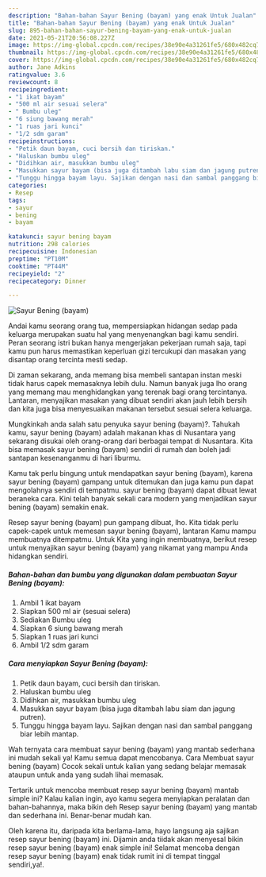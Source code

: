 ```yaml
---
description: "Bahan-bahan Sayur Bening (bayam) yang enak Untuk Jualan"
title: "Bahan-bahan Sayur Bening (bayam) yang enak Untuk Jualan"
slug: 895-bahan-bahan-sayur-bening-bayam-yang-enak-untuk-jualan
date: 2021-05-21T20:56:08.227Z
image: https://img-global.cpcdn.com/recipes/38e90e4a31261fe5/680x482cq70/sayur-bening-bayam-foto-resep-utama.jpg
thumbnail: https://img-global.cpcdn.com/recipes/38e90e4a31261fe5/680x482cq70/sayur-bening-bayam-foto-resep-utama.jpg
cover: https://img-global.cpcdn.com/recipes/38e90e4a31261fe5/680x482cq70/sayur-bening-bayam-foto-resep-utama.jpg
author: Jane Adkins
ratingvalue: 3.6
reviewcount: 8
recipeingredient:
- "1 ikat bayam"
- "500 ml air sesuai selera"
- " Bumbu uleg"
- "6 siung bawang merah"
- "1 ruas jari kunci"
- "1/2 sdm garam"
recipeinstructions:
- "Petik daun bayam, cuci bersih dan tiriskan."
- "Haluskan bumbu uleg"
- "Didihkan air, masukkan bumbu uleg"
- "Masukkan sayur bayam (bisa juga ditambah labu siam dan jagung putren)."
- "Tunggu hingga bayam layu. Sajikan dengan nasi dan sambal panggang biar lebih mantap."
categories:
- Resep
tags:
- sayur
- bening
- bayam

katakunci: sayur bening bayam 
nutrition: 298 calories
recipecuisine: Indonesian
preptime: "PT10M"
cooktime: "PT44M"
recipeyield: "2"
recipecategory: Dinner

---
```



![Sayur Bening (bayam)](https://img-global.cpcdn.com/recipes/38e90e4a31261fe5/680x482cq70/sayur-bening-bayam-foto-resep-utama.jpg)

Andai kamu seorang orang tua, mempersiapkan hidangan sedap pada keluarga merupakan suatu hal yang menyenangkan bagi kamu sendiri. Peran seorang istri bukan hanya mengerjakan pekerjaan rumah saja, tapi kamu pun harus memastikan keperluan gizi tercukupi dan masakan yang disantap orang tercinta mesti sedap.

Di zaman  sekarang, anda memang bisa membeli santapan instan meski tidak harus capek memasaknya lebih dulu. Namun banyak juga lho orang yang memang mau menghidangkan yang terenak bagi orang tercintanya. Lantaran, menyajikan masakan yang dibuat sendiri akan jauh lebih bersih dan kita juga bisa menyesuaikan makanan tersebut sesuai selera keluarga. 



Mungkinkah anda salah satu penyuka sayur bening (bayam)?. Tahukah kamu, sayur bening (bayam) adalah makanan khas di Nusantara yang sekarang disukai oleh orang-orang dari berbagai tempat di Nusantara. Kita bisa memasak sayur bening (bayam) sendiri di rumah dan boleh jadi santapan kesenanganmu di hari liburmu.

Kamu tak perlu bingung untuk mendapatkan sayur bening (bayam), karena sayur bening (bayam) gampang untuk ditemukan dan juga kamu pun dapat mengolahnya sendiri di tempatmu. sayur bening (bayam) dapat dibuat lewat beraneka cara. Kini telah banyak sekali cara modern yang menjadikan sayur bening (bayam) semakin enak.

Resep sayur bening (bayam) pun gampang dibuat, lho. Kita tidak perlu capek-capek untuk memesan sayur bening (bayam), lantaran Kamu mampu membuatnya ditempatmu. Untuk Kita yang ingin membuatnya, berikut resep untuk menyajikan sayur bening (bayam) yang nikamat yang mampu Anda hidangkan sendiri.

<!--inarticleads1-->

##### Bahan-bahan dan bumbu yang digunakan dalam pembuatan Sayur Bening (bayam):

1. Ambil 1 ikat bayam
1. Siapkan 500 ml air (sesuai selera)
1. Sediakan  Bumbu uleg
1. Siapkan 6 siung bawang merah
1. Siapkan 1 ruas jari kunci
1. Ambil 1/2 sdm garam




<!--inarticleads2-->

##### Cara menyiapkan Sayur Bening (bayam):

1. Petik daun bayam, cuci bersih dan tiriskan.
1. Haluskan bumbu uleg
1. Didihkan air, masukkan bumbu uleg
1. Masukkan sayur bayam (bisa juga ditambah labu siam dan jagung putren).
1. Tunggu hingga bayam layu. Sajikan dengan nasi dan sambal panggang biar lebih mantap.




Wah ternyata cara membuat sayur bening (bayam) yang mantab sederhana ini mudah sekali ya! Kamu semua dapat mencobanya. Cara Membuat sayur bening (bayam) Cocok sekali untuk kalian yang sedang belajar memasak ataupun untuk anda yang sudah lihai memasak.

Tertarik untuk mencoba membuat resep sayur bening (bayam) mantab simple ini? Kalau kalian ingin, ayo kamu segera menyiapkan peralatan dan bahan-bahannya, maka bikin deh Resep sayur bening (bayam) yang mantab dan sederhana ini. Benar-benar mudah kan. 

Oleh karena itu, daripada kita berlama-lama, hayo langsung aja sajikan resep sayur bening (bayam) ini. Dijamin anda tiidak akan menyesal bikin resep sayur bening (bayam) enak simple ini! Selamat mencoba dengan resep sayur bening (bayam) enak tidak rumit ini di tempat tinggal sendiri,ya!.

